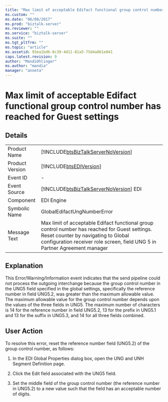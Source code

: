 ```yaml
---
title: "Max limit of acceptable Edifact functional group control number has reached for Guest settings | Microsoft Docs"
ms.custom: ""
ms.date: "06/08/2017"
ms.prod: "biztalk-server"
ms.reviewer: ""
ms.service: "biztalk-server"
ms.suite: ""
ms.tgt_pltfrm: ""
ms.topic: "article"
ms.assetid: 93ea1bd6-8c39-4d11-81a5-75d4a861e041
caps.latest.revision: 9
author: "MandiOhlinger"
ms.author: "mandia"
manager: "anneta"
---
```

# Max limit of acceptable Edifact functional group control number has reached for Guest settings
## Details  
  
|||  
|-|-|  
|Product Name|[!INCLUDE[btsBizTalkServerNoVersion](../includes/btsbiztalkservernoversion-md.md)]|  
|Product Version|[!INCLUDE[btsEDIVersion](../includes/btsediversion-md.md)]|  
|Event ID|-|  
|Event Source|[!INCLUDE[btsBizTalkServerNoVersion](../includes/btsbiztalkservernoversion-md.md)] EDI|  
|Component|EDI Engine|  
|Symbolic Name|GlobalEdifactUngNumberError|  
|Message Text|Max limit of acceptable Edifact functional group control number has reached for Guest settings. Reset counter by navigating to Global configuration receiver role screen, field UNG 5 in Partner Agreement manager|  
  
## Explanation  
 This Error/Warning/Information event indicates that the send pipeline could not process the outgoing interchange because the group control number in the UNG5 field specified in the global settings, specifically the reference number in field UNG5.2, was greater than the maximum allowable value. The maximum allowable value for the group control number depends upon the values of the three fields in UNG5. The maximum number of characters is 14 for the reference number in field UNG5.2, 13 for the prefix in UNG5.1 and 13 for the suffix in UNG5.3, and 14 for all three fields combined.  
  
## User Action  
 To resolve this error, reset the reference number field (UNG5.2) of the group control number, as follows:  
  
1.  In the EDI Global Properties dialog box, open the UNG and UNH Segment Definition page.  
  
2.  Click the Edit field associated with the UNG5 field.  
  
3.  Set the middle field of the group control number (the reference number in UNG5.2) to a new value such that the field has an acceptable number of digits.